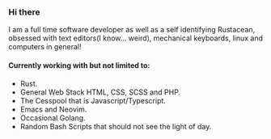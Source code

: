 ### Hi there

I am a full time software developer as well as a self identifying Rustacean, obsessed with text editors(I know... weird), mechanical keyboards, linux and  computers in general!

#### Currently working with but not limited to:
- Rust.
- General Web Stack HTML, CSS, SCSS and PHP.
- The Cesspool that is Javascript/Typescript.
- Emacs and Neovim.
- Occasional Golang.
- Random Bash Scripts that should not see the light of day.
